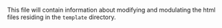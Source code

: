 This file will contain information about modifying and modulating the html files residing in the `template` directory.
